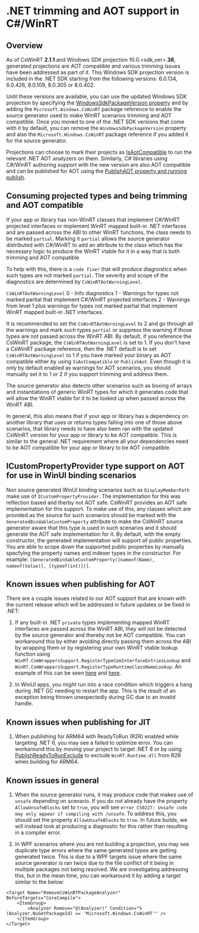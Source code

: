 # .NET trimming and AOT support in C#/WinRT

## Overview

As of CsWinRT **2.1.1** and Windows SDK projection 10.0.<sdk_ver>.**38**, generated projections are AOT compatible and various trimming issues have been addressed as part of it.  This Windows SDK projection version is included in the .NET SDK starting from the following versions: 6.0.134, 6.0.426, 8.0.109, 8.0.305 or 8.0.402.

Until these versions are available, you can use the updated Windows SDK projection by specifying the [WindowsSdkPackageVersion property](https://learn.microsoft.com/dotnet/core/project-sdk/msbuild-props#windowssdkpackageversion) and by adding the `Microsoft.Windows.CsWinRT` package reference to enable the source generator used to make WinRT scenarios trimming and AOT compatible. Once you moved to one of the .NET SDK versions that come with it by default, you can remove the `WindowsSdkPackageVersion` property and also the `Microsoft.Windows.CsWinRT` package reference if you added it for the source generator.

Projections can choose to mark their projects as [IsAotCompatible](https://learn.microsoft.com/dotnet/core/deploying/native-aot/?tabs=net8plus%2Cwindows#aot-compatibility-analyzers) to run the relevant .NET AOT analyzers on them.  Similarly, C# libraries using C#/WinRT authoring support with the new version are also AOT compatible and can be published for AOT using the [PublishAOT property and running publish](https://learn.microsoft.com/dotnet/core/deploying/native-aot/?tabs=net8plus%2Cwindows#publish-native-aot-using-the-cli).

## Consuming projected types and being trimming and AOT compatible

If your app or library has non-WinRT classes that implement C#/WinRT projected interfaces or implement WinRT mapped built-in .NET interfaces and are passed across the ABI to other WinRT functions, the class needs to be marked `partial`.  Marking it `partial` allows the source generator distributed with C#/WinRT to add an attribute to the class which has the necessary logic to produce the WinRT vtable for it in a way that is both trimming and AOT compatible.

To help with this, there is a `code fixer` that will produce diagnostics when such types are not marked `partial`. The severity and scope of the diagnostics are determined by `CsWinRTAotWarningLevel`.

`CsWinRTAotWarningLevel`
0 - Info diagnostics
1 - Warnings for types not marked partial that implement C#/WinRT projected interfaces
2 - Warnings from level 1 plus warnings for types not marked partial that implement WinRT mapped built-in .NET interfaces.

It is recommended to set the `CsWinRTAotWarningLevel` to 2 and go through all the warnings and mark such types `partial` or suppress the warning if those types are not passed across the WinRT ABI. By default, if you reference the CsWinRT package, the `CsWinRTAotWarningLevel` is set to 1. If you don't have a CsWinRT package reference, then the .NET default is to set `CsWinRTAotWarningLevel` to 1 if you have marked your binary as AOT compatible either by using `IsAotCompatible` or `PublishAot`. Even though it is only by default enabled as warnings for AOT scenarios, you should manually set it to 1 or 2 if you support trimming and address them.

The source generator also detects other scenarios such as boxing of arrays and instantiations of generic WinRT types for which it generates code that will allow the WinRT vtable for it to be looked up when passed across the WinRT ABI.

In general, this also means that if your app or library has a dependency on another library that uses or returns types falling into one of those above scenarios, that library needs to have also been ran with the updated CsWinRT version for your app or library to be AOT compatible.  This is similar to the general .NET requirement where all your dependencies need to be AOT compatible for your app or library to be AOT compatible.

## ICustomPropertyProvider type support on AOT for use in WinUI binding scenarios

Non source generated WinUI binding scenarios such as `DisplayMemberPath` make use of `ICustomPropertyProvider`. The implementation for this was reflection based and therby not AOT safe. CsWinRT provides an AOT safe implementation for this support.  To make use of this, any classes which are provided as the source for such scenarios should be marked with the `GeneratedBindableCustomProperty` attribute to make the CsWinRT source generator aware that this type is used in such scenarios and it should generate the AOT safe implementation for it. By default, with the empty constructor, the generated implementation will support all public properties. You are able to scope down the supported public properties by manually specfying the property names and indexer types in the constructor.  For example: `[GeneratedBindableCustomProperty([nameof(Name), nameof(Value)], [typeof(int)])]`. 

## Known issues when publishing for AOT

There are a couple issues related to our AOT support that are known with the current release which will be addressed in future updates or be fixed in .NET:

1. If any built-in .NET `private` types implementing mapped WinRT interfaces are passed across the WinRT ABI, they will not be detected by the source generator and thereby not be AOT compatible.  You can workaround this by either avoiding directly passing them across the ABI by wrapping them or by registering your own WinRT vtable lookup function using `WinRT.ComWrappersSupport.RegisterTypeComInterfaceEntriesLookup` and `WinRT.ComWrappersSupport.RegisterTypeRuntimeClassNameLookup`.  An example of this can be seen [here](https://github.com/manodasanW/WinUI-Gallery/blob/16ed717700b929dcb6591d32a4f10cd8b102aa07/WinUIGallery/VtableInitialization.cs#L57-L75) and [here](https://github.com/manodasanW/WinUI-Gallery/blob/16ed717700b929dcb6591d32a4f10cd8b102aa07/WinUIGallery/VtableInitialization.cs#L87-L90).

2. In WinUI apps, you might run into a race condition which triggers a hang during .NET GC needing to restart the app.  This is the result of an exception being thrown unexpectedly during GC due to an invalid handle.

## Known issues when publishing for JIT

1. When publishing for ARM64 with ReadyToRun (R2R) enabled while targeting .NET 6, you may see a failed to optimize error.  You can workaround this by moving your project to target .NET 8 or by using [PublishReadyToRunExclude](https://learn.microsoft.com/dotnet/core/deploying/ready-to-run#how-is-the-set-of-precompiled-assemblies-chosen) to exclude `WinRT.Runtime.dll` from R2R when building for ARM64.

## Known issues in general

1. When the source generator runs, it may produce code that makes use of `unsafe` depending on scenario. If you do not already have the property `AllowUnsafeBlocks` set to `true`, you will see `error CS0227: Unsafe code may only appear if compiling with /unsafe`. To address this, you should set the property `AllowUnsafeBlocks` to `true`. In future builds, we will instead look at producing a diagnostic for this rather than resulting in a compiler error. 

2. In WPF scenarios where you are not building a projection, you may see duplicate type errors where the same generated types are getting generated twice. This is due to a WPF targets issue where the same source generator is ran twice due to the file conflict of it being in multiple packages not being resolved. We are investigating addressing this, but in the mean time, you can workaround it by adding a target similar to the below:

```
<Target Name="RemoveCsWinRTPackageAnalyzer" BeforeTargets="CoreCompile">
    <ItemGroup>
        <Analyzer Remove="@(Analyzer)" Condition="%(Analyzer.NuGetPackageId) == 'Microsoft.Windows.CsWinRT'" />
    </ItemGroup>
</Target>
```